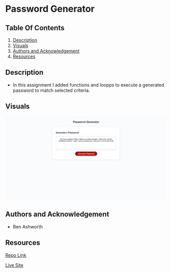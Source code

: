 # Password Generator


## Table Of Contents
1. [Description](#description)
2. [Visuals](#visuals)
3. [Authors and Acknowledgement](#authors-and-acknowledgement)
4. [Resources](#resources)

## Description 
- In this assignment I added functions and loopps to execute a generated password to match selected criteria.


## Visuals
![Screen Shot](./assests/images/PasswordGenerator.png)

## Authors and Acknowledgement
- Ben Ashworth

## Resources
[Repo Link](https://github.com/bashworthj/password-gen)

[Live Site](https://bashworthj.github.io/password-gen/)
 
